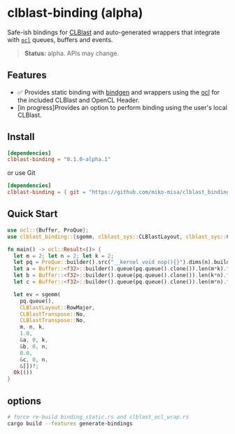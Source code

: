 # clblast-binding (alpha)

Safe-ish bindings for [CLBlast](https://github.com/CNugteren/CLBlast) and auto-generated wrappers that integrate with [`ocl`](https://crates.io/crates/ocl) queues, buffers and events.

> **Status:** alpha. APIs may change.

## Features

- ✅ Provides static binding with [bindgen](https://github.com/rust-lang/rust-bindgen) and wrappers using the [ocl](https://github.com/cogciprocate/ocl) for the included CLBlast and OpenCL Header.
- \[in progress\]Provides an option to perform binding using the user's local CLBlast.

## Install

```toml
[dependencies]
clblast-binding = "0.1.0-alpha.1"
```

or use Git

```toml
[dependencies]
clblast-binding = { git = "https://github.com/miko-misa/clblast_binding" }
```

## Quick Start

```rust
use ocl::{Buffer, ProQue};
use clblast_binding::{sgemm, clblast_sys::CLBlastLayout, clblast_sys::CLBlastTranspose};

fn main() -> ocl::Result<()> {
  let m = 2; let n = 2; let k = 2;
  let pq = ProQue::builder().src("__kernel void nop(){}").dims(n).build()?;
  let a = Buffer::<f32>::builder().queue(pq.queue().clone()).len(m*k).fill_val(1.0f32).build()?;
  let b = Buffer::<f32>::builder().queue(pq.queue().clone()).len(k*n).fill_val(2.0f32).build()?;
  let c = Buffer::<f32>::builder().queue(pq.queue().clone()).len(m*n).fill_val(0.0f32).build()?;

  let ev = sgemm(
    pq.queue(),
    CLBlastLayout::RowMajor,
    CLBlastTranspose::No,
    CLBlastTranspose::No,
    m, n, k,
    1.0,
    &a, 0, k,
    &b, 0, n,
    0.0,
    &c, 0, n,
    &[])?;
  Ok(())
}
```

## options
```bash
# force re-build binding_static.rs and clblast_ocl_wrap.rs
cargo build --features generate-bindings
```
